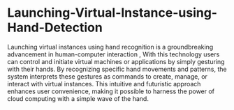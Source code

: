 # Launching-Virtual-Instance-using-Hand-Detection

Launching virtual instances using hand recognition is a groundbreaking advancement in human-computer interaction , With this technology  users can control 
and initiate virtual machines or applications by simply gesturing with their hands. 
By recognizing specific hand movements and patterns, the system interprets these gestures as commands to create, manage, or interact with virtual instances.
This intuitive and futuristic approach enhances user convenience, making it possible to harness the power of cloud computing with a simple wave of the hand.
